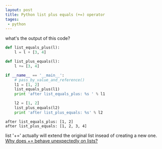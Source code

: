 ```yaml
---
layout: post
title: Python list plus equals (+=) operator 
tages:
 - python
---
```


what's the output of this code?

```python
def list_equals_plus(l):
    l = l + [3, 4]

def list_plus_equals(l):
    l += [3, 4]

if __name__ == '__main__':
    # pass_by_value_and_reference()
    l1 = [1, 2]
    list_equals_plus(l1)
    print 'after list_equals_plus: %s ' % l1

    l2 = [1, 2]
    list_plus_equals(l2)
    print 'after list_plus_equals: %s' % l2
```

```
after list_equals_plus: [1, 2] 
after list_plus_equals: [1, 2, 3, 4]
```

list '+=' actually will extend the original list insead of creating a new one.
[Why does += behave unexpectedly on lists?](http://stackoverflow.com/questions/2347265/why-does-behave-unexpectedly-on-lists)
